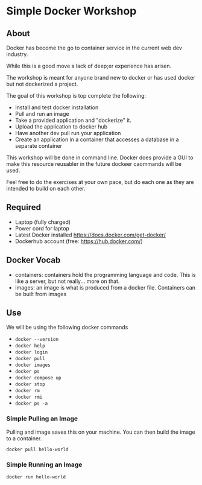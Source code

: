 # Simple Docker Workshop

## About

Docker has become the go to container service in the current web dev industry.

While this is a good move a lack of deep;er experience has arisen.

The workshop is meant for anyone brand new to docker or has used docker but not dockerized a project.

The goal of this workshop is top complete the following:

- Install and test docker installation
- Pull and run an image
- Take a provided application and "dockerize" it.
- Upload the application to docker hub
- Have another dev pull run your application
- Create an application in a container that accesses a database in a separate container

This workshop will be done in command line. Docker does provide a GUI to make this resource reusabler in the future dockeer caommands will be used.

Feel free to do the exercises at your own pace, but do each one as they are intended to build on each other.

## Required

- Laptop (fully charged)
- Power cord for laptop
- Latest Docker installed https://docs.docker.com/get-docker/
- Dockerhub account (free: https://hub.docker.com/)

## Docker Vocab

- containers: containers hold the programming language and code. This is like a server, but not really... more on that.
- images: an image is what is produced from a docker file. Containers can be built from images

## Use

We will be using the following docker commands

- `docker --version`
- `docker help` 
- `docker login` 
- `docker pull`
- `docker images`
- `docker ps`
- `docker compose up`
- `docker stop` 
- `docker rm` 
- `docker rmi` 
- `docker ps -a`

### Simple Pulling an Image

Pulling and image saves this on your machine. You can then build the image to a container.

`docker pull hello-world`

### Simple Running an Image

`docker run hello-world`